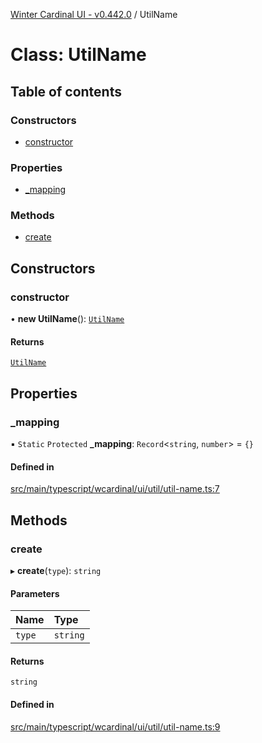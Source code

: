 [Winter Cardinal UI - v0.442.0](../index.md) / UtilName

# Class: UtilName

## Table of contents

### Constructors

- [constructor](UtilName.md#constructor)

### Properties

- [\_mapping](UtilName.md#_mapping)

### Methods

- [create](UtilName.md#create)

## Constructors

### constructor

• **new UtilName**(): [`UtilName`](UtilName.md)

#### Returns

[`UtilName`](UtilName.md)

## Properties

### \_mapping

▪ `Static` `Protected` **\_mapping**: `Record`\<`string`, `number`\> = `{}`

#### Defined in

[src/main/typescript/wcardinal/ui/util/util-name.ts:7](https://github.com/winter-cardinal/winter-cardinal-ui/blob/v0.442.0/src/main/typescript/wcardinal/ui/util/util-name.ts#L7)

## Methods

### create

▸ **create**(`type`): `string`

#### Parameters

| Name | Type |
| :------ | :------ |
| `type` | `string` |

#### Returns

`string`

#### Defined in

[src/main/typescript/wcardinal/ui/util/util-name.ts:9](https://github.com/winter-cardinal/winter-cardinal-ui/blob/v0.442.0/src/main/typescript/wcardinal/ui/util/util-name.ts#L9)
